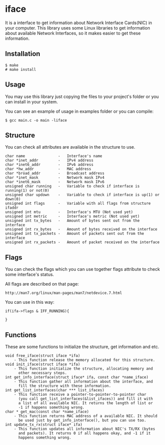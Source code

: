 # iface

It is a interface to get information about Network Interface Cards(NIC) 
in your computer. This library uses some Linux libraries to get 
information about available Network Interfaces, so it makes easier to get 
these information.

## Installation
    
    $ make
    # make install

## Usage

You may use this library just copying the files to your project's folder or 
you can install in your system.

You can see an example of usage in examples folder or you can compile:

    $ gcc main.c -o main -liface

## Structure

You can check all attributes are available in the structure to use.

    char name               -   Interface's name
    char *inet_addr         -   IPv4 address
    char *inet6_addr        -   IPv6 address
    char *hw_addr           -   MAC address
    char *broad_addr        -   Broadcast address
    char *inet_mask         -   Network mask IPv4
    char *inet6_mask        -   Network mask IPv6
    unsigned char running   -   Variable to check if interface is running(1) or not(0)
    unsigned char updown    -   Variable to check if interface is up(1) or down(0)
    unsigned int flags      -   Variable with all flags from structure ifaddr
    unsigned int mtu        -   Interface's MTU (Not used yet)
    unsigned int metric     -   Interface's metric (Not used yet)
    unsigned int tx_bytes   -   Amount of bytes sent out from the interface
    unsigned int rx_bytes   -   Amount of bytes received on the interface
    unsigned int tx_packets -   Amount of packets sent out from the interface
    unsigned int rx_packets -   Amount of packet received on the interface

## Flags

You can check the flags which you can use together flags attribute to 
check some interface's status.

All flags are described on that page:
    
    http://man7.org/linux/man-pages/man7/netdevice.7.html

You can use in this way:

    if(ifa->flags & IFF_RUNNING){
        
    }

## Functions

These are some functions to initialize the structure, get information and 
etc.

    void free_iface(struct iface *ifa)
        - This function release the memory allocated for this structure.
    void init_iface(struct iface *ifa)
        - This function initialize the structure, allocating memory and 
          other necessary steps.
    int get_info_interface(struct iface* ifa, const char *name_iface)
        - This function gather all information about the interface, and 
          fill the structure with these information.
    int get_list_interfaces(char *** list_ifaces)
        - This function receive a pointer-to-pointer-to-pointer char
          (you call get_list_interfaces(&list_ifaces)) and fill it with 
          a list of all available NIC. It returns the length of list or 
          -1 if happens something wrong.
    char * get_mac(const char *name_iface)
        - This function returns MAC address of a available NIC. It should 
          be used just by get_info_interface(), but you can use too.
    int update_tx_rx(struct iface* ifa)
        - This function updates all information about NIC's TX/RX (bytes 
          and packets). It returns 0 if all happens okay, and -1 if it 
          happens something wrong.
